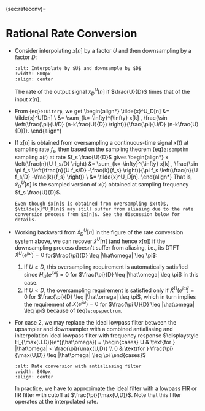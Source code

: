 (sec:rateconv)=
# Rational Rate Conversion
* Consider interpolating $x[n]$ by a factor $U$ and then downsampling
  by a factor $D$:
  ```{image} ../figs/rateconv1.jpg 
  :alt: Interpolate by $U$ and downsample by $D$ 
  :width: 800px 
  :align: center 
  ``` 
  The rate of the output signal $\tilde{x}^U_D[n]$ if $\frac{U}{D}$
  times that of the input $x[n]$.

* From {eq}`e:Uiterp`, we get
  \begin{align*}
  \tilde{x}^U_D[n] &= \tilde{x}^U[Dn]
  \\
  &= 
  \sum_{k=-\infty}^{\infty} x[k] \, \frac{\sin
  \left(\frac{\pi}{U/D} (n-k\frac{U}{D}) \right)}{\frac{\pi}{U/D}
  (n-k\frac{U}{D})}.
  \end{align*}
  
* If $x[n]$ is obtained from oversampling a continuous-time signal
  $x(t)$ at sampling rate $f_s$, then based on the sampling theorem
  {eq}`e:sampthm` sampling $x(t)$ at rate $f_s
  \frac{U}{D}$ gives
  \begin{align*}
  x \left(\frac{n}{U f_s/D} \right) 
  &= 
  \sum_{k=-\infty}^{\infty} x[k] \, \frac{\sin \pi
  f_s \left(\frac{n}{U f_s/D} -\frac{k}{f_s} \right)}{\pi f_s \left(\frac{n}{U f_s/D} -\frac{k}{f_s} \right)}
  \\
  &= \tilde{x}^U_D[n].
  \end{align*}
  That is, $\tilde{x}^U_D[n]$ is the sampled version of $x(t)$
  obtained at sampling frequency $f_s \frac{U}{D}$.
  ```{caution}
  Even though $x[n]$ is obtained from oversampling $x(t)$,
  $\tilde{x}^U_D[n]$ may still suffer from aliasing due to the rate
  conversion process from $x[n]$. See the discussion below for details.
  ```
  
* Working backward from $\tilde{x}^U_D[n]$ in the figure of the rate
  conversion system above, we can recover $\tilde{x}^U[n]$ (and hence
  $x[n]$) if the downsampling process doesn't suffer from aliasing,
  i.e., its DTFT $\tilde{X}^U(e^{j\hat\omega}) = 0$ for$\frac{\pi}{D}
  \leq |\hat\omega| \leq \pi$:
  1. If $U \geq D$, this oversampling requirement is automatically
     satisfied since $H_U(e^{j\hat\omega}) = 0$ for $\frac{\pi}{D} \leq
     |\hat\omega| \leq \pi$ in this case.
  2. If $U < D$, the oversampling requirement is satisfied only
      if $\tilde{X}^U(e^{j\hat\omega}) = 0$ for $\frac{\pi}{D} \leq
      |\hat\omega| \leq \pi$, which in turn implies the requirement of
      $X(e^{j\hat\omega}) = 0$ for $\frac{\pi U}{D} \leq
      |\hat\omega| \leq \pi$ because of  {eq}`e:upspectrum`.

* For case 2, we may replace the ideal lowpass filter between the
  upsampler and downsampler with a combined antialiasing and
  initerpolation ideal lowpass filter
  with frequency response $\displaystyle  H_{\max(U.D)}(e^{j\hat\omega}) 
  = \begin{cases}
     U & \text{for } |\hat\omega| < \frac{\pi}{\max(U,D)} \\
     0  & \text{for } \frac{\pi}{\max(U,D)} \leq |\hat\omega| \leq \pi
     \end{cases}$
  ```{image} ../figs/rateconv2.jpg 
  :alt: Rate conversion with antialiasing filter 
  :width: 800px 
  :align: center 
  ``` 
  In practice, we have to approximate the ideal filter with a lowpass
  FIR or IIR filter with cutoff at $\frac{\pi}{\max(U,D)}$. Note that
  this filter operates at the interpolated rate.
